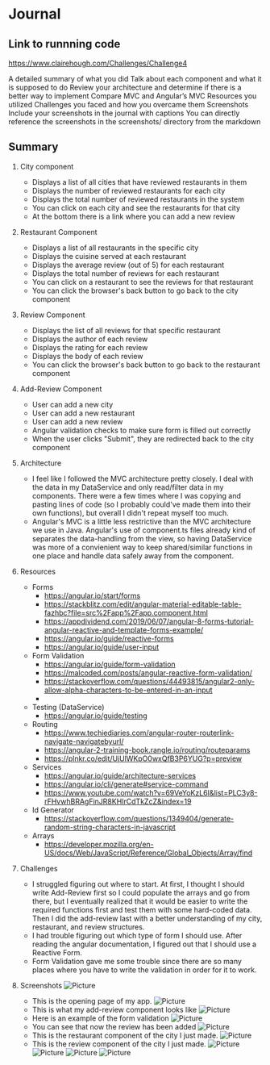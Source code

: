 # Journal
## Link to runnning code
https://www.clairehough.com/Challenges/Challenge4

A detailed summary of what you did
Talk about each component and what it is supposed to do
Review your architecture and determine if there is a better way to implement
Compare MVC and Angular’s MVC
Resources you utilized
Challenges you faced and how you overcame them
Screenshots
Include your screenshots in the journal with captions
You can directly reference the screenshots in the screenshots/ directory from the markdown

## Summary
1. City component
    - Displays a list of all cities that have reviewed restaurants in them
    - Displays the number of reviewed restaurants for each city
    - Displays the total number of reviewed restaurants in the system
    - You can click on each city and see the restaurants for that city
    - At the bottom there is a link where you can add a new review
2. Restaurant Component
    - Displays a list of all restaurants in the specific city
    - Displays the cuisine served at each restaurant
    - Displays the average review (out of 5) for each restaurant
    - Displays the total number of reviews for each restaurant
    - You can click on a restaurant to see the reviews for that restaurant
    - You can click the browser's back button to go back to the city component
3. Review Component
    - Displays the list of all reviews for that specific restaurant
    - Displays the author of each review
    - Displays the rating for each review
    - Displays the body of each review
    - You can click the browser's back button to go back to the restaurant component
4. Add-Review Component
    - User can add a new city
    - User can add a new restaurant
    - User can add a new review
    - Angular validation checks to make sure form is filled out correctly
    - When the user clicks "Submit", they are redirected back to the city component

5. Architecture
    - I feel like I followed the MVC architecture pretty closely. I deal with the data in my DataService and only read/filter data in my components. There were a few times where I was copying and pasting lines of code (so I probably could've made them into their own functions), but overall I didn't repeat myself too much.
    - Angular's MVC is a little less restrictive than the MVC architecture we use in Java. Angular's use of component.ts files already kind of separates the data-handling from the view, so having DataService was more of a convienient way to keep shared/similar functions in one place and handle data safely away from the component.

6. Resources
    - Forms
        - https://angular.io/start/forms
        - https://stackblitz.com/edit/angular-material-editable-table-fazhbc?file=src%2Fapp%2Fapp.component.html
        - https://appdividend.com/2019/06/07/angular-8-forms-tutorial-angular-reactive-and-template-forms-example/
        - https://angular.io/guide/reactive-forms
        - https://angular.io/guide/user-input
    - Form Validation
        - https://angular.io/guide/form-validation
        - https://malcoded.com/posts/angular-reactive-form-validation/
        - https://stackoverflow.com/questions/44493815/angular2-only-allow-alpha-characters-to-be-entered-in-an-input
        -  
    - Testing (DataService)
        - https://angular.io/guide/testing
    - Routing
        - https://www.techiediaries.com/angular-router-routerlink-navigate-navigatebyurl/
        - https://angular-2-training-book.rangle.io/routing/routeparams
        - https://plnkr.co/edit/UjUlWKpO0wxQfB3P6YUG?p=preview
    - Services
        - https://angular.io/guide/architecture-services
        - https://angular.io/cli/generate#service-command
        - https://www.youtube.com/watch?v=69VeYoKzL6I&list=PLC3y8-rFHvwhBRAgFinJR8KHIrCdTkZcZ&index=19
    - Id Generator
        - https://stackoverflow.com/questions/1349404/generate-random-string-characters-in-javascript
    - Arrays
        - https://developer.mozilla.org/en-US/docs/Web/JavaScript/Reference/Global_Objects/Array/find

7. Challenges
    - I struggled figuring out where to start. At first, I thought I should write Add-Review first so I could populate the arrays and go from there, but I eventually realized that it would be easier to write the required functions first and test them with some hard-coded data. Then I did the add-review last with a better understanding of my city, restaurant, and review structures.
    - I had trouble figuring out which type of form I should use. After reading the angular documentation, I figured out that I should use a Reactive Form.
    - Form Validation gave me some trouble since there are so many places where you have to write the validation in order for it to work.

8. Screenshots
![Picture](https://github.com/Mizzou-CSIT2830-CS7830-F19/challenge4-mvc-Claire-Hough/blob/develop/screenshots/openingPage.png)
    - This is the opening page of my app.
![Picture](https://github.com/Mizzou-CSIT2830-CS7830-F19/challenge4-mvc-Claire-Hough/blob/develop/screenshots/addReview.png)
    - This is what my add-review component looks like
![Picture](https://github.com/Mizzou-CSIT2830-CS7830-F19/challenge4-mvc-Claire-Hough/blob/develop/screenshots/exampleValidationBodyIsRequired.png)
    - Here is an example of the form validation
![Picture](https://github.com/Mizzou-CSIT2830-CS7830-F19/challenge4-mvc-Claire-Hough/blob/develop/screenshots/cityNowAdded.png)
    - You can see that now the review has been added
![Picture](https://github.com/Mizzou-CSIT2830-CS7830-F19/challenge4-mvc-Claire-Hough/blob/develop/screenshots/restaurantComponent.png)
    - This is the restaurant component of the city I just made.
![Picture](https://github.com/Mizzou-CSIT2830-CS7830-F19/challenge4-mvc-Claire-Hough/blob/develop/screenshots/ReviewComponent.png)
    - This is the review component of the city I just made.
![Picture](https://github.com/Mizzou-CSIT2830-CS7830-F19/challenge4-mvc-Claire-Hough/blob/develop/screenshots/DataService.png)
![Picture](https://github.com/Mizzou-CSIT2830-CS7830-F19/challenge4-mvc-Claire-Hough/blob/develop/screenshots/Routing.png)
![Picture](https://github.com/Mizzou-CSIT2830-CS7830-F19/challenge4-mvc-Claire-Hough/blob/develop/screenshots/Validators.png)
![Picture](https://github.com/Mizzou-CSIT2830-CS7830-F19/challenge4-mvc-Claire-Hough/blob/develop/screenshots/createReview.png)
